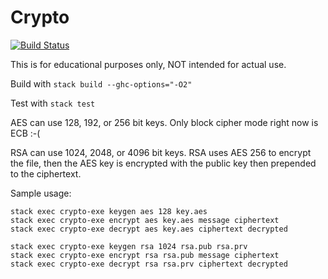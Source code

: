 # Crypto

[![Build Status](https://travis-ci.com/tbidne/crypto.svg?branch=master)](https://travis-ci.com/tbidne/crypto)

This is for educational purposes only, NOT intended for actual use.

Build with `stack build --ghc-options="-O2"`

Test with `stack test`

AES can use 128, 192, or 256 bit keys. Only block cipher mode right now is ECB :-(

RSA can use 1024, 2048, or 4096 bit keys. RSA uses AES 256 to encrypt the file, then the AES key is encrypted with the public key then prepended to the ciphertext.

Sample usage:
```
stack exec crypto-exe keygen aes 128 key.aes
stack exec crypto-exe encrypt aes key.aes message ciphertext
stack exec crypto-exe decrypt aes key.aes ciphertext decrypted

stack exec crypto-exe keygen rsa 1024 rsa.pub rsa.prv
stack exec crypto-exe encrypt rsa rsa.pub message ciphertext
stack exec crypto-exe decrypt rsa rsa.prv ciphertext decrypted
```